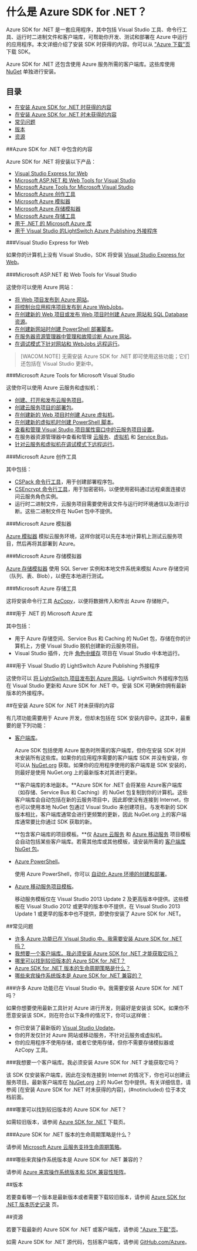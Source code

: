 <properties pageTitle="什么是 Azure .NET SDK" metaKeywords="azure .net sdk" description="了解 Azure .NET SDK 中包含的内容。" documentationCenter=".NET" title="What is the Azure SDK for .NET" authors="tdykstra" solutions="" manager="wpickett" editor="mollybos" />
<tags ms.service=""
    ms.date="02/19/2015"
    wacn.date="04/11/2015"
    />

# 什么是 Azure SDK for .NET？

Azure SDK for .NET 是一套应用程序，其中包括 Visual Studio 工具、命令行工具、运行时二进制文件和客户端库，可帮助你开发、测试和部署在 Azure 中运行的应用程序。本文详细介绍了安装 SDK 时获得的内容。你可以从 ["Azure 下载"页](/downloads/) 下载 SDK。 

Azure SDK for .NET 还包含使用 Azure 服务所需的客户端库。这些库使用 [NuGet](http://www.nuget.org/packages?q=windowsazureofficial) 单独进行安装。

## 目录

- [在安装 Azure SDK for .NET 时获得的内容](#included)
- [在安装 Azure SDK for .NET 时未获得的内容](#notincluded)
- [常见问题](#faq)
- [版本](#versions)
- [资源](#resources)

##<a id="included"></a>Azure SDK for .NET 中包含的内容

Azure SDK for .NET 将安装以下产品：

- [Visual Studio Express for Web](#vwd)
- [Microsoft ASP.NET 和 Web Tools for Visual Studio](#wte)
- [Microsoft Azure Tools for Microsoft Visual Studio](#tools)
- [Microsoft Azure 创作工具](#auth)
- [Microsoft Azure 模拟器](#emulator)
- [Microsoft Azure 存储模拟器](#stgemulator)
- [Microsoft Azure 存储工具](#stgtools)
- [用于 .NET 的 Microsoft Azure 库](#libraries)
- [用于 Visual Studio 的LightSwitch Azure Publishing 外接程序](#ls)

###<a id="vwd"></a>Visual Studio Express for Web

如果你的计算机上没有 Visual Studio，SDK 将安装 [Visual Studio Express for Web](http://www.visualstudio.com/zh-cn/products/visual-studio-express-vs.aspx)。 
 
###<a id="wte"></a>Microsoft ASP.NET 和 Web Tools for Visual Studio

这使你可以使用 Azure 网站：

* [将 Web 项目发布到 Azure 网站](/zh-cn/documentation/articles/web-sites-dotnet-get-started/)。
* [将控制台应用程序项目发布到 Azure WebJobs](/zh-cn/documentation/articles/websites-dotnet-deploy-webjobs/)。
* [在创建新的 Web 项目或发布 Web 项目时创建 Azure 网站和 SQL Database 资源](/zh-cn/documentation/articles/web-sites-dotnet-deploy-aspnet-mvc-app-membership-oauth-sql-database/)。
* [在创建新网站时创建 PowerShell 部署脚本](http://msdn.microsoft.com/zh-cn/library/dn642480.aspx)。
* [在服务器资源管理器中管理和故障诊断 Azure 网站](/zh-cn/documentation/articles/web-sites-dotnet-troubleshoot-visual-studio/#sitemanagement)。
* [在调试模式下针对网站和 WebJobs 远程运行](/zh-cn/documentation/articles/web-sites-dotnet-troubleshoot-visual-studio/#remotedebug)。

>[WACOM.NOTE] 无需安装 Azure SDK for .NET 即可使用这些功能；它们还包括在 Visual Studio 更新中。 

###<a id="tools"></a>Microsoft Azure Tools for Microsoft Visual Studio

这使你可以使用 Azure 云服务和虚拟机：

* [创建、打开和发布云服务项目](/zh-cn/documentation/articles/cloud-services-dotnet-get-started/)。
* [创建云服务项目的部署包](http://msdn.microsoft.com/zh-cn/library/ff683672.aspx)。
* [在创建新的 Web 项目时创建 Azure 虚拟机](/zh-cn/documentation/articles/virtual-machines-dotnet-create-visual-studio-powershell/)。
* [在创建新的虚拟机时创建 PowerShell 脚本](http://msdn.microsoft.com/zh-cn/library/dn642480.aspx)。
* [查看和管理 Visual Studio 项目属性窗口中的云服务项目设置](http://msdn.microsoft.com/zh-cn/library/ee405486.aspx)。
* 在服务器资源管理器中查看和管理 [云服务](http://msdn.microsoft.com/zh-cn/library/ff683675.aspx)、[虚拟机](http://msdn.microsoft.com/zh-cn/library/jj131259.aspx) 和 [Service Bus](http://msdn.microsoft.com/zh-cn/library/jj149828.aspx)。 
* [针对云服务和虚拟机在调试模式下远程运行](http://msdn.microsoft.com/zh-cn/library/ff683670.aspx)。

###<a id="auth"></a>Microsoft Azure 创作工具

其中包括：

* [CSPack 命令行工具](http://msdn.microsoft.com/zh-cn/library/gg432988.aspx)，用于创建部署程序包。
* [CSEncrypt 命令行工具](http://msdn.microsoft.com/zh-cn/library/hh404001.aspx)，用于加密密码，以便使用密码通过远程桌面连接访问云服务角色实例。
* 运行时二进制文件，云服务项目需要使用该文件与运行时环境通信以及进行诊断。这些二进制文件在 NuGet 包中不提供。

###<a id="emulator"></a>Microsoft Azure 模拟器

[Azure 模拟器](http://msdn.microsoft.com/zh-cn/library/dn339018.aspx) 模拟云服务环境，这样你就可以先在本地计算机上测试云服务项目，然后再将其部署到 Azure。

###<a id="stgemulator"></a>Microsoft Azure 存储模拟器

[Azure 存储模拟器](http://msdn.microsoft.com/zh-cn/library/hh403989.aspx) 使用 SQL Server 实例和本地文件系统来模拟 Azure 存储空间（队列、表、Blob），以便在本地进行测试。 

###<a id="stgtools"></a>Microsoft Azure 存储工具

这将安装命令行工具 [AzCopy](/zh-cn/documentation/articles/storage-use-azcopy/)，以便将数据传入和传出 Azure 存储帐户。

###<a id="libraries"></a>用于 .NET 的 Microsoft Azure 库

其中包括：

* 用于 Azure 存储空间、Service Bus 和 Caching 的 NuGet 包，存储在你的计算机上，方便 Visual Studio 脱机创建新的云服务项目。
* Visual Studio 插件，允许 [角色中缓存](http://msdn.microsoft.com/zh-cn/library/dn386103.aspx) 项目在 Visual Studio 中本地运行。 

###<a id="ls"></a>用于 Visual Studio 的 LightSwitch Azure Publishing 外接程序

这使你可以 [将 LightSwitch 项目发布到 Azure 网站](http://msdn.microsoft.com/zh-cn/library/jj131261.aspx)。LightSwitch 外接程序包括在 Visual Studio 更新和 Azure SDK for .NET 中。安装 SDK 可确保你拥有最新版本的外接程序。 

##<a id="notincluded"></a>在安装 Azure SDK for .NET 时未获得的内容

有几项功能需要用于 Azure 开发，但却未包括在 SDK 安装内容中。这其中，最重要的是下列功能：

* [客户端库](http://www.nuget.org/packages?q=windowsazureofficial)。

	Azure SDK 包括使用 Azure 服务时所需的客户端库，但你在安装 SDK 时并未安装所有这些库。如果你的应用程序需要的客户端库 SDK 并没有安装，你可以从 [NuGet.org](http://www.nuget.org/packages?q=windowsazureofficial) 获取。如果你的应用程序使用的客户端库是 SDK 安装的，则最好是使用 NuGet.org 上的最新版本对其进行更新。

  	**客户端库的本地副本。**Azure SDK for .NET 会将某些 Azure客户端库（如存储、Service Bus 和 Caching）的 NuGet 包复制到你的计算机。这些客户端库会自动包括在新的云服务项目中，因此即使没有连接到 Internet，你也可以使用本地 NuGet 包通过 Visual Studio 来创建项目。与发布新的 SDK 版本相比，客户端库通常会进行更频繁的更新，因此 NuGet.org 上的客户端库通常要比你通过 SDK 获取的新。

	**包含客户端库的项目模板。**仅 [Azure 云服务](/zh-cn/documentation/articles/cloud-services-dotnet-get-started/) 和 [Azure 移动服务](/zh-cn/documentation/articles/mobile-services-dotnet-backend-windows-store-dotnet-leaderboard/) 项目模板会自动包括某些客户端库。若需其他库或其他模板，请安装所需的 [客户端库 NuGet 包](http://www.nuget.org/packages?q=windowsazureofficial)。

* [Azure PowerShell](/zh-cn/documentation/articles/install-configure-powershell/)。

	使用 Azure PowerShell，你可以 [自动化 Azure 环境的创建和部署](http://www.asp.net/aspnet/overview/developing-apps-with-windows-azure/building-real-world-cloud-apps-with-windows-azure/automate-everything)。

* [Azure 移动服务项目模板](/zh-cn/documentation/articles/mobile-services-dotnet-backend-windows-store-dotnet-leaderboard/)。

	移动服务模板仅在 Visual Studio 2013 Update 2 及更高版本中提供。这些模板在 Visual Studio 2012 或更早的版本中不提供，在 Visual Studio 2013 Update 1 或更早的版本中也不提供，即使你安装了 Azure SDK for .NET。

##<a id="faq"></a>常见问题

- [许多 Azure 功能已在 Visual Studio 中。我需要安装 Azure SDK for .NET 吗？](#azinvs)
- [我想要一个客户端库。我必须安装 Azure SDK for .NET 才能获取它吗？](#clientlib)
- [哪里可以找到较旧版本的 Azure SDK for .NET？](#olderversions)
- [Azure SDK for .NET 版本的生命周期策略是什么？](#lifecycle)
- [哪些来宾操作系统版本是 Azure SDK for .NET 兼容的？](#guestos)

###<a id="azinvs"></a>许多 Azure 功能已在 Visual Studio 中。我需要安装 Azure SDK for .NET 吗？

如果你想要使用最新工具针对 Azure 进行开发，则最好是安装该 SDK。如果你不愿意安装该 SDK，则在符合以下条件的情况下，你可以这样做：

* 你已安装了最新版的 [Visual Studio Update](http://www.visualstudio.com/zh-cn/downloads/download-visual-studio-vs#DownloadFamilies_5)。
* 你的开发仅针对 Azure 网站或移动服务，不针对云服务或虚拟机。
* 你的应用程序不使用存储，或者它使用存储，但你不需要存储模拟器或 AzCopy 工具。

###<a id="clientlib"></a>我想要一个客户端库。我必须安装 Azure SDK for .NET 才能获取它吗？

该 SDK 仅安装客户端库，因此在没有连接到 Internet 的情况下，你也可以创建云服务项目。最新客户端库在 [NuGet.org](http://www.nuget.org/packages?q=windowsazureofficial) 上的 NuGet 包中提供。有关详细信息，请参阅 [在安装 Azure SDK for .NET 时未获得的内容]，(#notincluded) 位于本文档前面。

###<a id="olderversions"></a>哪里可以找到较旧版本的 Azure SDK for .NET？

如需较旧版本，请参阅 [Azure SDK for .NET](/downloads/?sdk=net) 下载页。 

###<a id="lifecycle"></a>Azure SDK for .NET 版本的生命周期策略是什么？

请参阅 [Microsoft Azure 云服务支持生命周期策略](https://support.microsoft.com/gp/azure-cloud-lifecycle-faq)。

###<a id="guestos"></a>哪些来宾操作系统版本是 Azure SDK for .NET 兼容的？

请参阅 [Azure 来宾操作系统版本和 SDK 兼容性矩阵](http://msdn.microsoft.com/zh-cn/library/ee924680.aspx)。

##<a id="versions"></a>版本

若要查看哪一个版本是最新版本或者需要下载较旧版本，请参阅 [Azure SDK for .NET 版本历史记录](/downloads/?sdk=net) 页。 

##<a id="resources"></a>资源

若要下载最新的 Azure SDK for .NET 或客户端库，请参阅 ["Azure 下载"页](/downloads/)。

如需 Azure SDK for .NET 源代码，包括客户端库，请参阅 [GitHub.com/Azure](https://github.com/azure/)。
 
<!--HONumber=43--> 
